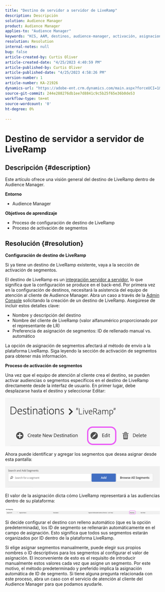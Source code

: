 ```yaml
---
title: "Destino de servidor a servidor de LiveRamp"
description: Descripción
solution: Audience Manager
product: Audience Manager
applies-to: "Audience Manager"
keywords: "KCS, AAM, destinos, audience-manager, activación, asignaciones, S2S, servidor a servidor"
resolution: Resolution
internal-notes: null
bug: false
article-created-by: Curtis Oliver
article-created-date: "4/25/2023 4:40:59 PM"
article-published-by: Curtis Oliver
article-published-date: "4/25/2023 4:58:26 PM"
version-number: 1
article-number: KA-21926
dynamics-url: "https://adobe-ent.crm.dynamics.com/main.aspx?forceUCI=1&pagetype=entityrecord&etn=knowledgearticle&id=c89763f1-87e3-ed11-a7c7-6045bd0065b6"
source-git-commit: 244e288276db1ee7d8841c9c5b25f65e36b0de53
workflow-type: tm+mt
source-wordcount: '0'
ht-degree: 0%

---
```


# Destino de servidor a servidor de LiveRamp

## Descripción {#description}


Este artículo ofrece una visión general del destino de LiveRamp dentro de Audience Manager.

<b>Entorno</b>

- Audience Manager


<b>Objetivos de aprendizaje</b>

- Proceso de configuración de destino de LiveRamp
- Proceso de activación de segmentos









## Resolución {#resolution}


<b>Configuración de destino de LiveRamp</b>

Si ya tiene un destino de LiveRamp existente, vaya a la sección de activación de segmentos. 

El destino de LiveRamp es un [integración servidor a servidor](https://experienceleague.adobe.com/docs/audience-manager/user-guide/features/destinations/device-based/device-based-destinations-list.html?lang=en), lo que significa que la configuración se produce en el back-end. Por primera vez en la configuración de destinos, necesitará la asistencia del equipo de atención al cliente de Audience Manager. Abra un caso a través de la [Admin Console](https://adminconsole.adobe.com/) solicitando la creación de un destino de LiveRamp. Asegúrese de incluir estos detalles clave:

- Nombre y descripción del destino
- Nombre del cliente de LiveRamp (valor alfanumérico proporcionado por el representante de LR)
- Preferencia de asignación de segmentos: ID de rellenado manual vs. automático


La opción de asignación de segmentos afectará al método de envío a la plataforma LiveRamp. Siga leyendo la sección de activación de segmentos para obtener más información.



<b>Proceso de activación de segmentos</b>

Una vez que el equipo de atención al cliente crea el destino, se pueden activar audiencias o segmentos específicos en el destino de LiveRamp directamente desde la interfaz de usuario. En primer lugar, debe desplazarse hasta el destino y seleccionar Editar:

![](assets/bd9e9cba-89e3-ed11-a7c7-6045bd0065b6.png)



Ahora puede identificar y agregar los segmentos que desea asignar desde esta pantalla:

![](assets/d96041d3-89e3-ed11-a7c7-6045bd0065b6.png)

El valor de la asignación dicta cómo LiveRamp representará a las audiencias dentro de su plataforma: 

![](assets/75158bf1-89e3-ed11-a7c7-6045bd0065b6.png)

Si decide configurar el destino con relleno automático (que es la opción predeterminada), los ID de segmento se rellenarán automáticamente en el campo de asignación. Esto significa que todos sus segmentos estarán organizados por ID dentro de la plataforma LiveRamp.

Si elige asignar segmentos manualmente, puede elegir sus propios nombres o ID descriptivos para los segmentos al configurar el valor de asignación. El inconveniente de esto es el requisito de introducir manualmente estos valores cada vez que asigne un segmento. Por este motivo, el método predeterminado y preferido implica la asignación automática de ID de segmento. Si tiene alguna pregunta relacionada con este proceso, abra un caso con el servicio de atención al cliente del Audience Manager para que podamos ayudarle.
